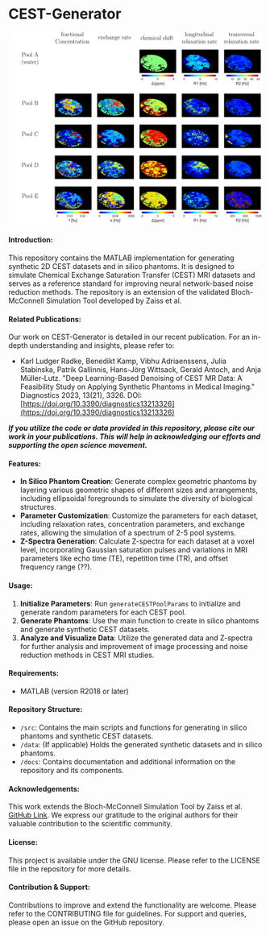 # CEST-Generator

![](Figure1.png)

#### **Introduction:**
This repository contains the MATLAB implementation for generating synthetic 2D CEST datasets and in silico phantoms. It is designed to simulate Chemical Exchange Saturation Transfer (CEST) MRI datasets and serves as a reference standard for improving neural network-based noise reduction methods. The repository is an extension of the validated Bloch-McConnell Simulation Tool developed by Zaiss et al.

#### **Related Publications:**
Our work on CEST-Generator is detailed in our recent publication. For an in-depth understanding and insights, please refer to:

- Karl Ludger Radke, Benedikt Kamp, Vibhu Adriaenssens, Julia Stabinska, Patrik Gallinnis, Hans-Jörg Wittsack, Gerald Antoch, and Anja Müller-Lutz. "Deep Learning-Based Denoising of CEST MR Data: A Feasibility Study on Applying Synthetic Phantoms in Medical Imaging." Diagnostics 2023, 13(21), 3326. DOI: [https://doi.org/10.3390/diagnostics13213326](https://doi.org/10.3390/diagnostics13213326)

***If you utilize the code or data provided in this repository, please cite our work in your publications. This will help in acknowledging our efforts and supporting the open science movement.***

#### **Features:**
- **In Silico Phantom Creation**: Generate complex geometric phantoms by layering various geometric shapes of different sizes and arrangements, including ellipsoidal foregrounds to simulate the diversity of biological structures.
- **Parameter Customization**: Customize the parameters for each dataset, including relaxation rates, concentration parameters, and exchange rates, allowing the simulation of a spectrum of 2-5 pool systems.
- **Z-Spectra Generation**: Calculate Z-spectra for each dataset at a voxel level, incorporating Gaussian saturation pulses and variations in MRI parameters like echo time (TE), repetition time (TR), and offset frequency range (??).

#### **Usage:**
1. **Initialize Parameters**: Run `generateCESTPoolParams` to initialize and generate random parameters for each CEST pool.
2. **Generate Phantoms**: Use the main function to create in silico phantoms and generate synthetic CEST datasets.
3. **Analyze and Visualize Data**: Utilize the generated data and Z-spectra for further analysis and improvement of image processing and noise reduction methods in CEST MRI studies.

#### **Requirements:**
- MATLAB (version R2018 or later)

#### **Repository Structure:**
- `/src`: Contains the main scripts and functions for generating in silico phantoms and synthetic CEST datasets.
- `/data`: (If applicable) Holds the generated synthetic datasets and in silico phantoms.
- `/docs`: Contains documentation and additional information on the repository and its components.

#### **Acknowledgements:**
This work extends the Bloch-McConnell Simulation Tool by Zaiss et al. [GitHub Link](https://github.com/cest-sources/BM_sim_fit/). We express our gratitude to the original authors for their valuable contribution to the scientific community.

#### **License:**
This project is available under the GNU license. Please refer to the LICENSE file in the repository for more details.

#### **Contribution & Support:**
Contributions to improve and extend the functionality are welcome. Please refer to the CONTRIBUTING file for guidelines. For support and queries, please open an issue on the GitHub repository.
